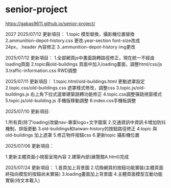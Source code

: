 # senior-project

https://gabas9611.github.io/senior-project/

2027
2025/07/12 更新項目：
1.topic 模型替換，攝影機位置替換
2.ammunition-depot-history.css 更改.year-section font-size改成24px，.header 內容修正
3..ammunition-depot-history img更改



2025/07/12 更新項目：
1.全部網頁js中畫面跳轉路徑修正，現在統一不經由loading頁面
2.topic與old-buildings 頁面中加入loading畫面，調整html/css/js
3.traffic-information.css RWD調整

2025/07/11 更新項目：
1.topic.html/old-buildings.html 更動遮罩設定
2.topic.css/old-buildings.css 遮罩樣式修改，調整css
3.topic.js/old-buildings.js 右上角下拉式選單建築跳轉功能修正
4.topic.css調整彈跳視窗樣式
5.topic.js/old-building.js 手機版移動調整
6.index.css手機板調整


2025/07/10 更新項目:

1.所有頁(除了loading)改變nav-專案logo+文字圖案
2.交通資訊中資訊卡增加防抖機制，排版更動
3.old-buildings和taiwan-history的按鈕路徑修正
4.topic 與 old-buildings 加上遮罩
5.修正物件按鈕css
6.更新topic 攝影機位置

2025/07/06 更新項目：

1.更新主體頁面小視窗呈現內容
2.建築內部(展覽館A.html)完成

2025/07/24 更新項目：
1.首頁加上背景圖
2.切換網頁的按鈕功能實裝(主體頁面終指向模型的按鈕尚未實裝)
3.loading畫面加上背景圖
4.主體頁面模型互動功能實裝(待文本載入)




